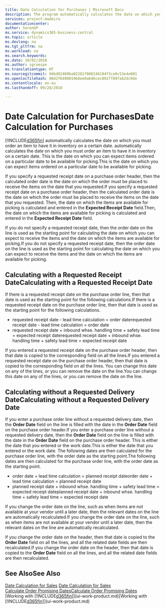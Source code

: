 ```yaml
---
title: Date Calculation for Purchases | Microsoft Docs
description: The program automatically calculates the date on which you must order an item to have it in inventory on a certain date. This is the date on which you can expect items ordered on a particular date to be available for picking.
services: project-madeira
documentationcenter: 
author: SorenGP
ms.service: dynamics365-business-central
ms.topic: article
ms.devlang: na
ms.tgt_pltfrm: na
ms.workload: na
ms.search.keywords: 
ms.date: 10/01/2018
ms.author: sgroespe
ms.translationtype: HT
ms.sourcegitcommit: 9dbd92409ba02281f008246194f3ce0c53e4e001
ms.openlocfilehash: 08d2f6498019b8ee0a646cec891ff897a62dc9de
ms.contentlocale: en-au
ms.lasthandoff: 09/28/2018

---
```

# <a name="date-calculation-for-purchases"></a><span data-ttu-id="ccdce-104">Date Calculation for Purchases</span><span class="sxs-lookup"><span data-stu-id="ccdce-104">Date Calculation for Purchases</span></span>
[!INCLUDE[d365fin](includes/d365fin_md.md)] <span data-ttu-id="ccdce-105">automatically calculates the date on which you must order an item to have it in inventory on a certain date.</span><span class="sxs-lookup"><span data-stu-id="ccdce-105"> automatically calculates the date on which you must order an item to have it in inventory on a certain date.</span></span> <span data-ttu-id="ccdce-106">This is the date on which you can expect items ordered on a particular date to be available for picking.</span><span class="sxs-lookup"><span data-stu-id="ccdce-106">This is the date on which you can expect items ordered on a particular date to be available for picking.</span></span>  

<span data-ttu-id="ccdce-107">If you specify a requested receipt date on a purchase order header, then the calculated order date is the date on which the order must be placed to receive the items on the date that you requested.</span><span class="sxs-lookup"><span data-stu-id="ccdce-107">If you specify a requested receipt date on a purchase order header, then the calculated order date is the date on which the order must be placed to receive the items on the date that you requested.</span></span> <span data-ttu-id="ccdce-108">Then, the date on which the items are available for picking is calculated and entered in the **Expected Receipt Date** field.</span><span class="sxs-lookup"><span data-stu-id="ccdce-108">Then, the date on which the items are available for picking is calculated and entered in the **Expected Receipt Date** field.</span></span>  

<span data-ttu-id="ccdce-109">If you do not specify a requested receipt date, then the order date on the line is used as the starting point for calculating the date on which you can expect to receive the items and the date on which the items are available for picking.</span><span class="sxs-lookup"><span data-stu-id="ccdce-109">If you do not specify a requested receipt date, then the order date on the line is used as the starting point for calculating the date on which you can expect to receive the items and the date on which the items are available for picking.</span></span>  

## <a name="calculating-with-a-requested-receipt-date"></a><span data-ttu-id="ccdce-110">Calculating with a Requested Receipt Date</span><span class="sxs-lookup"><span data-stu-id="ccdce-110">Calculating with a Requested Receipt Date</span></span>  
<span data-ttu-id="ccdce-111">If there is a requested receipt date on the purchase order line, then that date is used as the starting point for the following calculations.</span><span class="sxs-lookup"><span data-stu-id="ccdce-111">If there is a requested receipt date on the purchase order line, then that date is used as the starting point for the following calculations.</span></span>  

- <span data-ttu-id="ccdce-112">requested receipt date - lead time calculation = order date</span><span class="sxs-lookup"><span data-stu-id="ccdce-112">requested receipt date - lead time calculation = order date</span></span>  
- <span data-ttu-id="ccdce-113">requested receipt date + inbound whse. handling time + safety lead time = expected receipt date</span><span class="sxs-lookup"><span data-stu-id="ccdce-113">requested receipt date + inbound whse. handling time + safety lead time = expected receipt date</span></span>  

<span data-ttu-id="ccdce-114">If you entered a requested receipt date on the purchase order header, then that date is copied to the corresponding field on all the lines.</span><span class="sxs-lookup"><span data-stu-id="ccdce-114">If you entered a requested receipt date on the purchase order header, then that date is copied to the corresponding field on all the lines.</span></span> <span data-ttu-id="ccdce-115">You can change this date on any of the lines, or you can remove the date on the line.</span><span class="sxs-lookup"><span data-stu-id="ccdce-115">You can change this date on any of the lines, or you can remove the date on the line.</span></span>  

## <a name="calculating-without-a-requested-delivery-date"></a><span data-ttu-id="ccdce-116">Calculating without a Requested Delivery Date</span><span class="sxs-lookup"><span data-stu-id="ccdce-116">Calculating without a Requested Delivery Date</span></span>  
<span data-ttu-id="ccdce-117">If you enter a purchase order line without a requested delivery date, then the **Order Date** field on the line is filled with the date in the **Order Date** field on the purchase order header.</span><span class="sxs-lookup"><span data-stu-id="ccdce-117">If you enter a purchase order line without a requested delivery date, then the **Order Date** field on the line is filled with the date in the **Order Date** field on the purchase order header.</span></span> <span data-ttu-id="ccdce-118">This is either the date that you entered or the work date.</span><span class="sxs-lookup"><span data-stu-id="ccdce-118">This is either the date that you entered or the work date.</span></span> <span data-ttu-id="ccdce-119">The following dates are then calculated for the purchase order line, with the order date as the starting point.</span><span class="sxs-lookup"><span data-stu-id="ccdce-119">The following dates are then calculated for the purchase order line, with the order date as the starting point.</span></span>  

- <span data-ttu-id="ccdce-120">order date + lead time calculation = planned receipt date</span><span class="sxs-lookup"><span data-stu-id="ccdce-120">order date + lead time calculation = planned receipt date</span></span>  
- <span data-ttu-id="ccdce-121">planned receipt date + inbound whse. handling time + safety lead time = expected receipt date</span><span class="sxs-lookup"><span data-stu-id="ccdce-121">planned receipt date + inbound whse. handling time + safety lead time = expected receipt date</span></span>  

<span data-ttu-id="ccdce-122">If you change the order date on the line, such as when items are not available at your vendor until a later date, then the relevant dates on the line are automatically recalculated.</span><span class="sxs-lookup"><span data-stu-id="ccdce-122">If you change the order date on the line, such as when items are not available at your vendor until a later date, then the relevant dates on the line are automatically recalculated.</span></span>  

<span data-ttu-id="ccdce-123">If you change the order date on the header, then that date is copied to the **Order Date** field on all the lines, and all the related date fields are then recalculated.</span><span class="sxs-lookup"><span data-stu-id="ccdce-123">If you change the order date on the header, then that date is copied to the **Order Date** field on all the lines, and all the related date fields are then recalculated.</span></span>  

## <a name="see-also"></a><span data-ttu-id="ccdce-124">See Also</span><span class="sxs-lookup"><span data-stu-id="ccdce-124">See Also</span></span>  
 <span data-ttu-id="ccdce-125">[Date Calculation for Sales](sales-date-calculation-for-sales.md) </span><span class="sxs-lookup"><span data-stu-id="ccdce-125">[Date Calculation for Sales](sales-date-calculation-for-sales.md) </span></span>  
 [<span data-ttu-id="ccdce-126">Calculate Order Promising Dates</span><span class="sxs-lookup"><span data-stu-id="ccdce-126">Calculate Order Promising Dates</span></span>](sales-how-to-calculate-order-promising-dates.md)  
 <span data-ttu-id="ccdce-127">[Working with [!INCLUDE[d365fin](includes/d365fin_md.md)]](ui-work-product.md)</span><span class="sxs-lookup"><span data-stu-id="ccdce-127">[Working with [!INCLUDE[d365fin](includes/d365fin_md.md)]](ui-work-product.md)</span></span>

